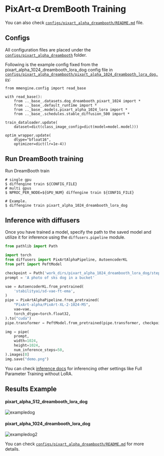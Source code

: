 # PixArt-α DremBooth Training

You can also check [`configs/pixart_alpha_dreambooth/README.md`](https://github.com/okotaku/diffengine/tree/main/diffengine/configs/pixart_alpha_dreambooth/README.md) file.

## Configs

All configuration files are placed under the [`configs/pixart_alpha_dreambooth`](https://github.com/okotaku/diffengine/tree/main/diffengine/configs/pixart_alpha_dreambooth/) folder.

Following is the example config fixed from the pixart_alpha_1024_dreambooth_lora_dog config file in [`configs/pixart_alpha_dreambooth/pixart_alpha_1024_dreambooth_lora_dog.py`](https://github.com/okotaku/diffengine/tree/main/diffengine/configs/pixart_alpha_dreambooth/pixart_alpha_1024_dreambooth_lora_dog.py):

```
from mmengine.config import read_base

with read_base():
    from .._base_.datasets.dog_dreambooth_pixart_1024 import *
    from .._base_.default_runtime import *
    from .._base_.models.pixart_alpha_1024_lora import *
    from .._base_.schedules.stable_diffusion_500 import *

train_dataloader.update(
    dataset=dict(class_image_config=dict(model=model.model)))

optim_wrapper.update(
    dtype="bfloat16",
    optimizer=dict(lr=1e-4))
```

## Run DreamBooth training

Run DreamBooth train

```
# single gpu
$ diffengine train ${CONFIG_FILE}
# multi gpus
$ NPROC_PER_NODE=${GPU_NUM} diffengine train ${CONFIG_FILE}

# Example.
$ diffengine train pixart_alpha_1024_dreambooth_lora_dog
```

## Inference with diffusers

Once you have trained a model, specify the path to the saved model and utilize it for inference using the `diffusers.pipeline` module.

```py
from pathlib import Path

import torch
from diffusers import PixArtAlphaPipeline, AutoencoderKL
from peft import PeftModel

checkpoint = Path('work_dirs/pixart_alpha_1024_dreambooth_lora_dog/step499')
prompt = 'A photo of sks dog in a bucket'

vae = AutoencoderKL.from_pretrained(
    'stabilityai/sd-vae-ft-ema',
)
pipe = PixArtAlphaPipeline.from_pretrained(
    "PixArt-alpha/PixArt-XL-2-1024-MS",
    vae=vae,
    torch_dtype=torch.float32,
).to("cuda")
pipe.transformer = PeftModel.from_pretrained(pipe.transformer, checkpoint / "transformer", adapter_name="default")

img = pipe(
    prompt,
    width=1024,
    height=1024,
    num_inference_steps=50,
).images[0]
img.save("demo.png")
```

You can check [inference docs](inference.md) for inferencing other settings like Full Parameter Training without LoRA.

## Results Example

#### pixart_alpha_512_dreambooth_lora_dog

![exampledog](https://github.com/okotaku/diffengine/assets/24734142/2d3b59b1-2a9b-422d-adba-347504c66be2)

#### pixart_alpha_1024_dreambooth_lora_dog

![exampledog2](https://github.com/okotaku/diffengine/assets/24734142/a3fc9fcd-7cd0-4dc2-997d-3a9b303c228a)

You can check [`configs/pixart_alpha_dreambooth/README.md`](https://github.com/okotaku/diffengine/tree/main/diffengine/configs/pixart_alpha_dreambooth/README.md#results-example) for more details.
